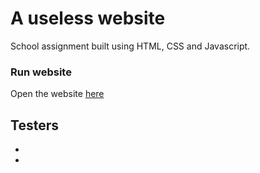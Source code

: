 # A useless website
School assignment built using HTML, CSS and Javascript. 

### Run website
Open the website [here](https://dontpress.netlify.app/)

## Testers 
* 
*
